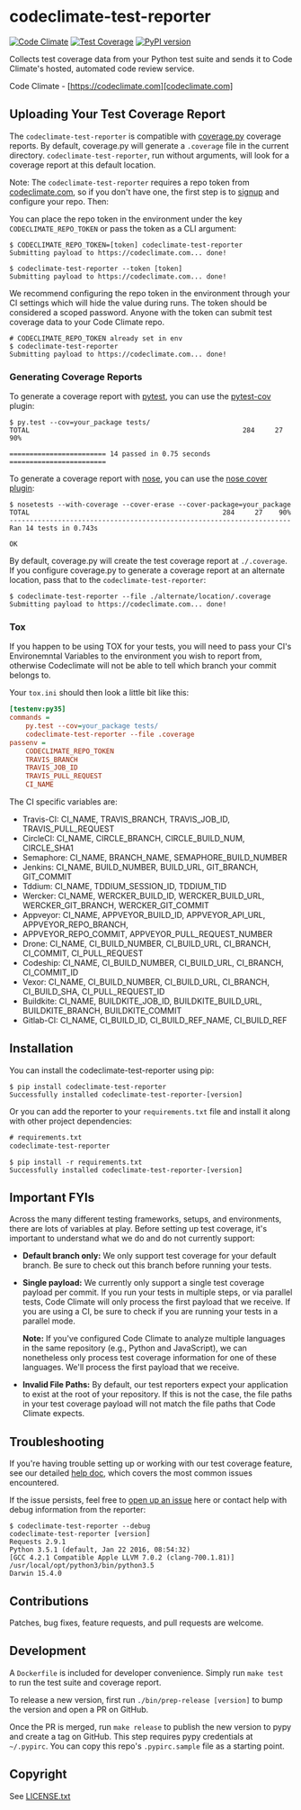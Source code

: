 # codeclimate-test-reporter

[![Code Climate][cc-badge]][cc-repo]
[![Test Coverage][cc-coverage-badge]][cc-coverage]
[![PyPI version][pypy-badge]][pypy]

[cc-badge]: https://codeclimate.com/github/codeclimate/python-test-reporter/badges/gpa.svg
[cc-coverage-badge]: https://codeclimate.com/github/codeclimate/python-test-reporter/badges/coverage.svg
[cc-repo]: https://codeclimate.com/github/codeclimate/python-test-reporter
[cc-coverage]: https://codeclimate.com/github/codeclimate/python-test-reporter/coverage
[pypy-badge]: https://badge.fury.io/py/codeclimate-test-reporter.svg
[pypy]: https://pypi.python.org/pypi/codeclimate-test-reporter

Collects test coverage data from your Python test suite and sends it to Code
Climate's hosted, automated code review service.

Code Climate - [https://codeclimate.com][codeclimate.com]

## Uploading Your Test Coverage Report

The `codeclimate-test-reporter` is compatible with [coverage.py][] coverage
reports. By default, coverage.py will generate a `.coverage` file in the current
directory. `codeclimate-test-reporter`, run without arguments, will
look for a coverage report at this default location.

[coverage.py]: https://coverage.readthedocs.org/

Note: The `codeclimate-test-reporter` requires a repo token from
[codeclimate.com][], so if you don't have one, the first step is to [signup][]
and configure your repo.  Then:

[codeclimate.com]: https://codeclimate.com
[signup]: https://codeclimate.com/signup

You can place the repo token in the environment under the key
`CODECLIMATE_REPO_TOKEN` or pass the token as a CLI argument:

```console
$ CODECLIMATE_REPO_TOKEN=[token] codeclimate-test-reporter
Submitting payload to https://codeclimate.com... done!
```

```console
$ codeclimate-test-reporter --token [token]
Submitting payload to https://codeclimate.com... done!
```

We recommend configuring the repo token in the environment through your CI
settings which will hide the value during runs. The token should be considered a
scoped password. Anyone with the token can submit test coverage data to your
Code Climate repo.

```console
# CODECLIMATE_REPO_TOKEN already set in env
$ codeclimate-test-reporter
Submitting payload to https://codeclimate.com... done!
```

### Generating Coverage Reports

To generate a coverage report with [pytest][], you can use the [pytest-cov][]
plugin:

```console
$ py.test --cov=your_package tests/
TOTAL                                                     284     27    90%

======================== 14 passed in 0.75 seconds ========================
```

To generate a coverage report with [nose][], you can use the [nose cover plugin][]:

[pytest]: http://pytest.org
[nose]: https://nose.readthedocs.org
[pytest-cov]: https://pypi.python.org/pypi/pytest-cov
[nose cover plugin]: https://nose.readthedocs.org/en/latest/plugins/cover.html

```console
$ nosetests --with-coverage --cover-erase --cover-package=your_package
TOTAL                                                284     27    90%
----------------------------------------------------------------------
Ran 14 tests in 0.743s

OK
```

By default, coverage.py will create the test coverage report at `./.coverage`.
If you configure coverage.py to generate a coverage report at an alternate
location, pass that to the `codeclimate-test-reporter`:

```console
$ codeclimate-test-reporter --file ./alternate/location/.coverage
Submitting payload to https://codeclimate.com... done!
```

### Tox

If you happen to be using TOX for your tests, you will need to pass 
your CI's Environemntal Variables to the environment you wish to report from, 
otherwise Codeclimate will not be able to tell which branch your commit belongs to.

Your `tox.ini` should then look a little bit like this:

```ini
[testenv:py35]
commands =
    py.test --cov=your_package tests/
    codeclimate-test-reporter --file .coverage
passenv =
    CODECLIMATE_REPO_TOKEN
    TRAVIS_BRANCH
    TRAVIS_JOB_ID
    TRAVIS_PULL_REQUEST
    CI_NAME
```

The CI specific variables are:

* Travis-CI: CI_NAME, TRAVIS_BRANCH, TRAVIS_JOB_ID, TRAVIS_PULL_REQUEST
* CircleCI: CI_NAME, CIRCLE_BRANCH, CIRCLE_BUILD_NUM, CIRCLE_SHA1
* Semaphore: CI_NAME, BRANCH_NAME, SEMAPHORE_BUILD_NUMBER
* Jenkins: CI_NAME, BUILD_NUMBER, BUILD_URL, GIT_BRANCH, GIT_COMMIT
* Tddium: CI_NAME, TDDIUM_SESSION_ID, TDDIUM_TID
* Wercker: CI_NAME, WERCKER_BUILD_ID, WERCKER_BUILD_URL, WERCKER_GIT_BRANCH, WERCKER_GIT_COMMIT
* Appveyor: CI_NAME, APPVEYOR_BUILD_ID, APPVEYOR_API_URL, APPVEYOR_REPO_BRANCH, 
* APPVEYOR_REPO_COMMIT, APPVEYOR_PULL_REQUEST_NUMBER
* Drone: CI_NAME, CI_BUILD_NUMBER, CI_BUILD_URL, CI_BRANCH, CI_COMMIT, CI_PULL_REQUEST
* Codeship: CI_NAME, CI_BUILD_NUMBER, CI_BUILD_URL, CI_BRANCH, CI_COMMIT_ID
* Vexor: CI_NAME, CI_BUILD_NUMBER, CI_BUILD_URL, CI_BRANCH, CI_BUILD_SHA, CI_PULL_REQUEST_ID
* Buildkite: CI_NAME, BUILDKITE_JOB_ID, BUILDKITE_BUILD_URL, BUILDKITE_BRANCH, BUILDKITE_COMMIT
* Gitlab-CI: CI_NAME, CI_BUILD_ID, CI_BUILD_REF_NAME, CI_BUILD_REF

## Installation

You can install the codeclimate-test-reporter using pip:

```console
$ pip install codeclimate-test-reporter
Successfully installed codeclimate-test-reporter-[version]
```

Or you can add the reporter to your `requirements.txt` file and install it along
with other project dependencies:

```txt
# requirements.txt
codeclimate-test-reporter
```

```console
$ pip install -r requirements.txt
Successfully installed codeclimate-test-reporter-[version]
```

## Important FYIs

Across the many different testing frameworks, setups, and environments, there
are lots of variables at play. Before setting up test coverage, it's important
to understand what we do and do not currently support:

* **Default branch only:** We only support test coverage for your default
  branch. Be sure to check out this branch before running your tests.

* **Single payload:** We currently only support a single test coverage payload
  per commit. If you run your tests in multiple steps, or via parallel tests,
  Code Climate will only process the first payload that we receive. If you are
  using a CI, be sure to check if you are running your tests in a parallel mode.

  **Note:** If you've configured Code Climate to analyze multiple languages in
  the same repository (e.g., Python and JavaScript), we can nonetheless only
  process test coverage information for one of these languages. We'll process
  the first payload that we receive.

* **Invalid File Paths:** By default, our test reporters expect your application
  to exist at the root of your repository. If this is not the case, the file
  paths in your test coverage payload will not match the file paths that Code
  Climate expects.

## Troubleshooting

If you're having trouble setting up or working with our test coverage feature,
see our detailed [help doc][], which covers the most common issues encountered.

[help doc]: http://docs.codeclimate.com/article/220-help-im-having-trouble-with-test-coverage

If the issue persists, feel free to [open up an issue][issue] here or contact
help with debug information from the reporter:

[issue]: https://github.com/codeclimate/python-test-reporter/issues/new

```console
$ codeclimate-test-reporter --debug
codeclimate-test-reporter [version]
Requests 2.9.1
Python 3.5.1 (default, Jan 22 2016, 08:54:32)
[GCC 4.2.1 Compatible Apple LLVM 7.0.2 (clang-700.1.81)]
/usr/local/opt/python3/bin/python3.5
Darwin 15.4.0
```

## Contributions

Patches, bug fixes, feature requests, and pull requests are welcome.

## Development

A `Dockerfile` is included for developer convenience. Simply run `make test` to
run the test suite and coverage report.

To release a new version, first run `./bin/prep-release [version]` to bump the
version and open a PR on GitHub.

Once the PR is merged, run `make release` to publish the new version to pypy and
create a tag on GitHub. This step requires pypy credentials at `~/.pypirc`. You
can copy this repo's `.pypirc.sample` file as a starting point.

## Copyright

See [LICENSE.txt][license]

[license]: https://github.com/codeclimate/python-test-reporter/blob/master/LICENSE.txt
